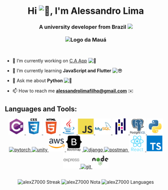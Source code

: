 <h1 align="center">Hi <img src="https://github.com/alexZ7000/alexZ7000/assets/78627928/2c5881c7-3bb1-41c9-953c-deccd387e09f" alt="👋" width="32" height="32">, I'm Alessandro Lima</h1>
<h3 align="center">A university developer from Brazil <img src="https://github.com/alexZ7000/alexZ7000/assets/78627928/83dff513-1149-4f36-b3ff-997edb96478c" width='20'><br><br> <img src="https://github.com/alexZ7000/alexZ7000/assets/78627928/5964d8bd-503c-4f54-acfb-2bbd396db76a" alt="Logo da Mauá" width="300"/> </h3>
<br>

- 🔭 I’m currently working on [C.A App](https://github.com/alexZ7000/Aplicativo-C.A-Frontend) <img src="https://github.com/alexZ7000/alexZ7000/assets/78627928/429c8e3d-3464-4dd8-a4d8-e8da2c758e3e" alt="💎" width="32" height="32">

- 🌱 I’m currently learning **JavaScript and Flutter** <img src="https://github.com/alexZ7000/alexZ7000/assets/78627928/cfbb6d63-aad9-4c16-81c8-68afae07fe50" alt="😎" width="24" height="24">

- 💬 Ask me about <strong>Python </strong><img src="https://github.com/alexZ7000/alexZ7000/assets/78627928/67edef24-a8b0-4eb8-be6f-5346f92b67f3" alt="🐍" width="24" height="24">

- 📫 How to reach me **alessandrolimafilho@gmail.com** ✉️

<h2 align="left">Languages and Tools:</h2>
<p align="center">
    <a href="https://www.w3schools.com/cs/" target="_blank" rel="noreferrer">
        <img src="https://raw.githubusercontent.com/devicons/devicon/master/icons/csharp/csharp-original.svg" alt="csharp" width="50" height="50"/>
    </a>
    <a href="https://www.w3schools.com/css/" target="_blank" rel="noreferrer">
        <img src="https://raw.githubusercontent.com/devicons/devicon/master/icons/css3/css3-original-wordmark.svg" alt="css3" width="50" height="50"/>
    </a>
    <a href="https://www.w3.org/html/" target="_blank" rel="noreferrer">
        <img src="https://raw.githubusercontent.com/devicons/devicon/master/icons/html5/html5-original-wordmark.svg" alt="html5" width="50" height="50"/>
    </a>
    <a href="https://www.java.com" target="_blank" rel="noreferrer">
        <img src="https://raw.githubusercontent.com/devicons/devicon/master/icons/java/java-original.svg" alt="java" width="50" height="50"/>
    </a>
    <a href="https://developer.mozilla.org/en-US/docs/Web/JavaScript" target="_blank" rel="noreferrer">
        <img src="https://raw.githubusercontent.com/devicons/devicon/master/icons/javascript/javascript-original.svg" alt="javascript" width="50" height="50"/>
    </a>
    <a href="https://www.mysql.com/" target="_blank" rel="noreferrer">
        <img src="https://raw.githubusercontent.com/devicons/devicon/master/icons/mysql/mysql-original-wordmark.svg" alt="mysql" width="50" height="50"/>
    </a>
    <a href="https://pandas.pydata.org/" target="_blank" rel="noreferrer">
        <img src="https://raw.githubusercontent.com/devicons/devicon/2ae2a900d2f041da66e950e4d48052658d850630/icons/pandas/pandas-original.svg" alt="pandas" width="50" height="50"/>
    </a>
    <a href="https://www.postgresql.org" target="_blank" rel="noreferrer">
        <img src="https://raw.githubusercontent.com/devicons/devicon/master/icons/postgresql/postgresql-original-wordmark.svg" alt="postgresql" width="50" height="50"/>
    </a>
    <a href="https://www.python.org" target="_blank" rel="noreferrer">
        <img src="https://raw.githubusercontent.com/devicons/devicon/master/icons/python/python-original.svg" alt="python" width="50" height="50"/>
    </a>
    <a href="https://pytorch.org/" target="_blank" rel="noreferrer">
        <img src="https://www.vectorlogo.zone/logos/pytorch/pytorch-icon.svg" alt="pytorch" width="50" height="50"/>
    </a>
    <a href="https://unity.com/" target="_blank" rel="noreferrer">
        <img src="https://www.vectorlogo.zone/logos/unity3d/unity3d-icon.svg" alt="unity" width="50" height="50"/>
    </a>
    <a href="https://aws.amazon.com" target="_blank" rel="noreferrer">
        <img src="https://raw.githubusercontent.com/devicons/devicon/master/icons/amazonwebservices/amazonwebservices-original-wordmark.svg" alt="aws" width="50" height="50"/>
    </a> 
    <a href="https://getbootstrap.com" target="_blank" rel="noreferrer"> 
        <img src="https://raw.githubusercontent.com/devicons/devicon/master/icons/bootstrap/bootstrap-plain-wordmark.svg" alt="bootstrap" width="50" height="50"/> 
    </a> 
    <a href="https://www.djangoproject.com/" target="_blank" rel="noreferrer"> 
        <img src="https://cdn.worldvectorlogo.com/logos/django.svg" alt="django" width="50" height="50"/> 
    </a> 
    <a href="https://postman.com" target="_blank" rel="noreferrer"> 
        <img src="https://www.vectorlogo.zone/logos/getpostman/getpostman-icon.svg" alt="postman" width="50" height="50"/> 
    </a> 
    <a href="https://reactjs.org/" target="_blank" rel="noreferrer"> 
        <img src="https://raw.githubusercontent.com/devicons/devicon/master/icons/react/react-original-wordmark.svg" alt="react" width="50" height="50"/> 
    </a> 
    <a href="https://www.typescriptlang.org/" target="_blank" rel="noreferrer"> 
        <img src="https://raw.githubusercontent.com/devicons/devicon/master/icons/typescript/typescript-original.svg" alt="typescript" width="50" height="50"/> 
    </a>
    <a href="https://expressjs.com" target="_blank" rel="noreferrer"> 
        <img src="https://raw.githubusercontent.com/devicons/devicon/master/icons/express/express-original-wordmark.svg" alt="express" width="50" height="50"/> 
    </a> 
    <a href="https://git-scm.com/" target="_blank" rel="noreferrer"> 
        <img src="https://www.vectorlogo.zone/logos/git-scm/git-scm-icon.svg" alt="git" width="50" height="50"/> 
    </a> 
    <a href="https://nodejs.org" target="_blank" rel="noreferrer"> 
        <img src="https://raw.githubusercontent.com/devicons/devicon/master/icons/nodejs/nodejs-original-wordmark.svg" alt="nodejs" width="50" height="50"/> 
    </a> 
</p>
<br>
<div align="center">
  <img src="https://streak-stats.demolab.com/?user=alexZ7000&theme=radical" alt="alexZ7000 Streak" width='78%'/>
  <img src="https://github-readme-stats.vercel.app/api?username=alexZ7000&show_icons=true&theme=radical" alt="alexZ7000 Nota" width=78% />
  <img src="https://github-readme-stats.vercel.app/api/top-langs?username=alexz7000&show_icons=true&theme=radical&locale=en&layout=compact" alt="alexZ7000 Languages" width='78%'/>
</div>
